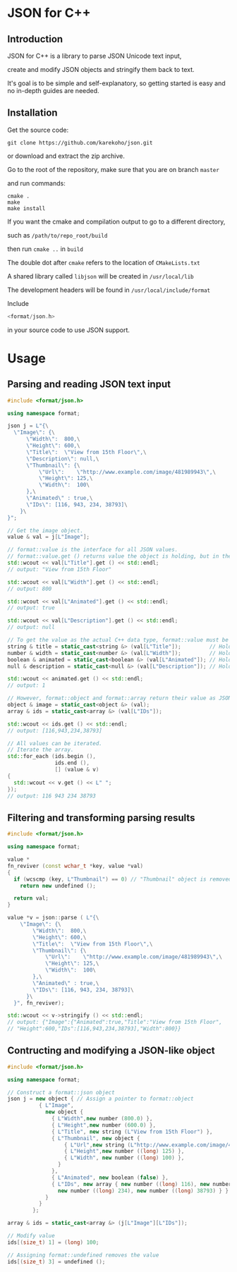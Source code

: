# JSON for C++

## Introduction
JSON for C++ is a library to parse JSON Unicode text input,

create and modify JSON objects and stringify them back to text.

It's goal is to be simple and self-explanatory, so getting started is easy and no in-depth guides are needed.

## Installation
Get the source code:
```
git clone https://github.com/karekoho/json.git
```
or download and extract the zip archive.

Go to the root of the repository, make sure that you are on branch `master`

and run commands:
```
cmake . 
make 
make install
```
If you want the cmake and compilation output to go to a different directory, 

such as `/path/to/repo_root/build`

then run `cmake ..` in `build`

The double dot after `cmake` refers to the location of `CMakeLists.txt`

A shared library called `libjson` will be created in `/usr/local/lib`

The development headers will be found in `/usr/local/include/format`

Include 
```c++
<format/json.h> 
```
in your source code to use JSON support.


# Usage
## Parsing and reading JSON text input
```c++
#include <format/json.h>

using namespace format;

json j = L"{\
  \"Image\": {\
      \"Width\":  800,\
      \"Height\": 600,\
      \"Title\":  \"View from 15th Floor\",\
      \"Description\": null,\
      \"Thumbnail\": {\
          \"Url\":    \"http://www.example.com/image/481989943\",\
          \"Height\": 125,\
          \"Width\":  100\
      },\
      \"Animated\" : true,\
      \"IDs\": [116, 943, 234, 38793]\
    }\
}";

// Get the image object.
value & val = j[L"Image"];

// format::value is the interface for all JSON values.
// format::value.get () returns value the object is holding, but in the JSON text format.
std::wcout << val[L"Title"].get () << std::endl;
// output: "View from 15th Floor"

std::wcout << val[L"Width"].get () << std::endl;
// output: 800

std::wcout << val[L"Animated"].get () << std::endl;
// output: true

std::wcout << val[L"Description"].get () << std::endl;
// output: null

// To get the value as the actual C++ data type, format::value must be cast to the concrete type.
string & title = static_cast<string &> (val[L"Title"]);         // Holds const wchar_t *
number & width = static_cast<number &> (val[L"Width"]);         // Holds long or double
boolean & animated = static_cast<boolean &> (val[L"Animated"]); // Holds bool
null & description = static_cast<null &> (val[L"Description"]); // Holds nullptr_t

std::wcout << animated.get () << std::endl;
// output: 1

// However, format::object and format::array return their value as JSON text.
object & image = static_cast<object &> (val);
array & ids = static_cast<array &> (val[L"IDs"]);

std::wcout << ids.get () << std::endl;
// output: [116,943,234,38793]

// All values can be iterated.
// Iterate the array.
std::for_each (ids.begin (),
               ids.end (),
               [] (value & v)
{
  std::wcout << v.get () << L" ";
});
// output: 116 943 234 38793
```
## Filtering and transforming parsing results
```c++
#include <format/json.h>

using namespace format;

value *
fn_reviver (const wchar_t *key, value *val)
{
  if (wcscmp (key, L"Thumbnail") == 0) // "Thumbnail" object is removed
    return new undefined ();

  return val;
}

value *v = json::parse ( L"{\
    \"Image\": {\
        \"Width\":  800,\
        \"Height\": 600,\
        \"Title\":  \"View from 15th Floor\",\
        \"Thumbnail\": {\
            \"Url\":    \"http://www.example.com/image/481989943\",\
            \"Height\": 125,\
            \"Width\":  100\
        },\
        \"Animated\" : true,\
        \"IDs\": [116, 943, 234, 38793]\
      }\
  }", fn_reviver);

std::wcout << v->stringify () << std::endl;
// output: {"Image":{"Animated":true,"Title":"View from 15th Floor",
// "Height":600,"IDs":[116,943,234,38793],"Width":800}}
```
## Contructing and modifying a JSON-like object
```c++
#include <format/json.h>

using namespace format;

// Construct a format::json object
json j = new object { // Assign a pointer to format::object
          { L"Image",
            new object {
              { L"Width",new number (800.0) },
              { L"Height",new number (600.0) },
              { L"Title", new string (L"View from 15th Floor") },
              { L"Thumbnail", new object {
                  { L"Url",new string (L"http://www.example.com/image/481989943") },
                  { L"Height",new number ((long) 125) },
                  { L"Width", new number ((long) 100) },
                }
              },
              { L"Animated", new boolean (false) },
              { L"IDs", new array { new number ((long) 116), new number ((long) 943),
                new number ((long) 234), new number ((long) 38793) } }
            }
          }
        };

array & ids = static_cast<array &> (j[L"Image"][L"IDs"]);

// Modify value
ids[(size_t) 1] = (long) 100;

// Assigning format::undefined removes the value
ids[(size_t) 3] = undefined ();
```
